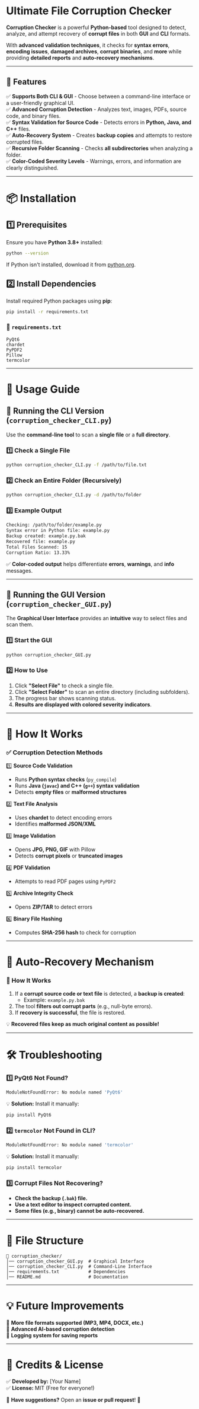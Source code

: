 # **Ultimate File Corruption Checker**
**Corruption Checker** is a powerful **Python-based** tool designed to detect, analyze, and attempt recovery of **corrupt files** in both **GUI** and **CLI** formats.  

With **advanced validation techniques**, it checks for **syntax errors**, **encoding issues**, **damaged archives**, **corrupt binaries**, and **more** while providing **detailed reports** and **auto-recovery mechanisms**.

---

## **📌 Features**
✅ **Supports Both CLI & GUI** - Choose between a command-line interface or a user-friendly graphical UI.  
✅ **Advanced Corruption Detection** - Analyzes text, images, PDFs, source code, and binary files.  
✅ **Syntax Validation for Source Code** - Detects errors in **Python, Java, and C++** files.  
✅ **Auto-Recovery System** - Creates **backup copies** and attempts to restore corrupted files.  
✅ **Recursive Folder Scanning** - Checks **all subdirectories** when analyzing a folder.  
✅ **Color-Coded Severity Levels** - Warnings, errors, and information are clearly distinguished.  

---

# **📦 Installation**
## **1️⃣ Prerequisites**
Ensure you have **Python 3.8+** installed:  
```bash
python --version
```
If Python isn't installed, download it from [python.org](https://www.python.org/downloads/).

## **2️⃣ Install Dependencies**
Install required Python packages using **pip**:  
```bash
pip install -r requirements.txt
```

### **📜 `requirements.txt`**
```
PyQt6
chardet
PyPDF2
Pillow
termcolor
```

---

# **🚀 Usage Guide**
## **🔹 Running the CLI Version (`corruption_checker_CLI.py`)**
Use the **command-line tool** to scan a **single file** or a **full directory**.

### **1️⃣ Check a Single File**
```bash
python corruption_checker_CLI.py -f /path/to/file.txt
```

### **2️⃣ Check an Entire Folder (Recursively)**
```bash
python corruption_checker_CLI.py -d /path/to/folder
```

### **3️⃣ Example Output**
```bash
Checking: /path/to/folder/example.py
Syntax error in Python file: example.py
Backup created: example.py.bak
Recovered file: example.py
Total Files Scanned: 15
Corruption Ratio: 13.33%
```

✅ **Color-coded output** helps differentiate **errors**, **warnings**, and **info** messages.

---

## **🔹 Running the GUI Version (`corruption_checker_GUI.py`)**
The **Graphical User Interface** provides an **intuitive** way to select files and scan them.

### **1️⃣ Start the GUI**
```bash
python corruption_checker_GUI.py
```

### **2️⃣ How to Use**
1. Click **"Select File"** to check a single file.  
2. Click **"Select Folder"** to scan an entire directory (including subfolders).  
3. The progress bar shows scanning status.  
4. **Results are displayed with colored severity indicators**.  

---

# **📖 How It Works**
### ✅ **Corruption Detection Methods**
1️⃣ **Source Code Validation**  
- Runs **Python syntax checks** (`py_compile`)  
- Runs **Java (`javac`) and C++ (`g++`) syntax validation**  
- Detects **empty files** or **malformed structures**  

2️⃣ **Text File Analysis**  
- Uses **chardet** to detect encoding errors  
- Identifies **malformed JSON/XML**  

3️⃣ **Image Validation**  
- Opens **JPG, PNG, GIF** with Pillow  
- Detects **corrupt pixels** or **truncated images**  

4️⃣ **PDF Validation**  
- Attempts to read PDF pages using `PyPDF2`  

5️⃣ **Archive Integrity Check**  
- Opens **ZIP/TAR** to detect errors  

6️⃣ **Binary File Hashing**  
- Computes **SHA-256 hash** to check for corruption  

---

# **🔄 Auto-Recovery Mechanism**
### **🔹 How It Works**
1. If a **corrupt source code or text file** is detected, a **backup is created**:  
   - Example: `example.py.bak`
2. The tool **filters out corrupt parts** (e.g., null-byte errors).  
3. If **recovery is successful**, the file is restored.  

💡 **Recovered files keep as much original content as possible!**

---

# **🛠 Troubleshooting**
### **1️⃣ PyQt6 Not Found?**
```bash
ModuleNotFoundError: No module named 'PyQt6'
```
💡 **Solution:** Install it manually:  
```bash
pip install PyQt6
```

### **2️⃣ `termcolor` Not Found in CLI?**
```bash
ModuleNotFoundError: No module named 'termcolor'
```
💡 **Solution:** Install it manually:  
```bash
pip install termcolor
```

### **3️⃣ Corrupt Files Not Recovering?**
- **Check the backup (`.bak`) file.**  
- **Use a text editor to inspect corrupted content.**  
- **Some files (e.g., binary) cannot be auto-recovered.**

---

# **📜 File Structure**
```
📂 corruption_checker/
│── corruption_checker_GUI.py  # Graphical Interface
│── corruption_checker_CLI.py  # Command-Line Interface
│── requirements.txt           # Dependencies
│── README.md                  # Documentation
```

---

# **💡 Future Improvements**
🔹 **More file formats supported (MP3, MP4, DOCX, etc.)**  
🔹 **Advanced AI-based corruption detection**  
🔹 **Logging system for saving reports**  

---

# **🔗 Credits & License**
✅ **Developed by:** [Your Name]  
✅ **License:** MIT (Free for everyone!)  

🔗 **Have suggestions?** Open an **issue or pull request**! 🚀  